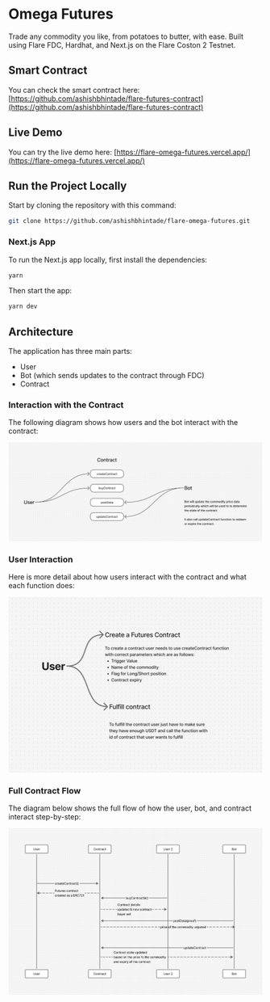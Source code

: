 # Omega Futures

Trade any commodity you like, from potatoes to butter, with ease. Built using Flare FDC, Hardhat, and Next.js on the Flare Coston 2 Testnet.

## Smart Contract

You can check the smart contract here: [https://github.com/ashishbhintade/flare-futures-contract](https://github.com/ashishbhintade/flare-futures-contract)

## Live Demo

You can try the live demo here: [https://flare-omega-futures.vercel.app/](https://flare-omega-futures.vercel.app/)

## Run the Project Locally

Start by cloning the repository with this command:

```bash
git clone https://github.com/ashishbhintade/flare-omega-futures.git
```

### Next.js App

To run the Next.js app locally, first install the dependencies:

```bash
yarn
```

Then start the app:

```bash
yarn dev
```

## Architecture

The application has three main parts:

- User
- Bot (which sends updates to the contract through FDC)
- Contract

### Interaction with the Contract

The following diagram shows how users and the bot interact with the contract:

![Diagram showing which functions users and the bot interact with](./public/contract-interaction.png)

### User Interaction

Here is more detail about how users interact with the contract and what each function does:

![Diagram showing which contract functions users can use and what they are for](./public/user-interaction.png)

### Full Contract Flow

The diagram below shows the full flow of how the user, bot, and contract interact step-by-step:

![Diagram showing interaction between every entity](./public/full-flow.png)
